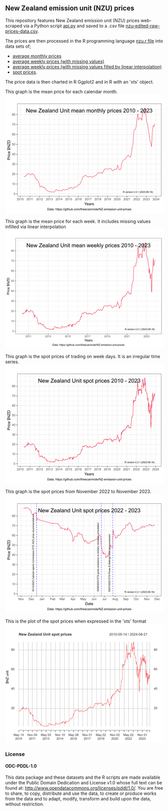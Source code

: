 ## New Zealand emission unit (NZU) prices

This repository features New Zealand emission unit (NZU) prices web-scraped via a Python script [api.py](https://github.com/theecanmole/nz-emission-unit-prices/blob/main/api.py) and saved to a .csv file [nzu-edited-raw-prices-data.csv](https://github.com/theecanmole/NZ-emission-unit-prices/blob/main/nzu-edited-raw-prices-data.csv).

The prices are then processed in the R programming language [nzu.r file](https://github.com/theecanmole/NZ-emission-unit-prices/blob/main/nzu.r) into data sets of;

* [average monthly prices](https://github.com/theecanmole/NZ-emission-unit-prices/blob/main/nzu-month-price.csv) 
* [average weekly prices (with missing values)](https://github.com/theecanmole/NZ-emission-unit-prices/blob/main/weeklymeanprice.csv) 
* [average weekly prices (with missing values filled by linear interpolation)](https://github.com/theecanmole/NZ-emission-unit-prices/blob/main/weeklypricefilled.csv) 
* [spot prices](https://github.com/theecanmole/nz-emission-unit-prices/blob/main/nzu-final-prices-data.csv).

The price data is then charted in R Ggplot2 and in R with an 'xts' object.

This graph is the mean price for each calendar month.
![](NZU-monthprice-720by540-ggplot-theme-bw.svg)

This graph is the mean price for each week. It includes missing values infilled via linear interpolation
![](NZU-weeklyprice-720by540-ggplot-theme-bw.svg)

This graph is the spot prices of trading on week days. It is an irregular time series.
![](NZU-spotprice-720by540-ggplot-theme-bw.svg)

This graph is the spot prices from November 2022 to November 2023.
![](NZU-spotprice2023-720by540-ggplot-theme-bw.svg)

This is the plot of the spot prices when expressed in the 'xts' format
![](NZU-spotXTStimeseriesprices-720by540.svg)

### License

#### ODC-PDDL-1.0

This data package and these datasets and the R scripts are made available under the Public Domain Dedication and License v1.0 whose full text can be found at: http://www.opendatacommons.org/licenses/pddl/1.0/. You are free to share, to copy, distribute and use the data, to create or produce works from the data and to adapt, modify, transform and build upon the data, without restriction.

